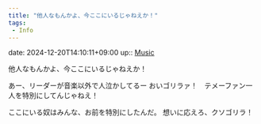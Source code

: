 ```yaml
---
title: "他人なもんかよ、今ここにいるじゃねえか！"
tags:
 - Info
---
```


date: 2024-12-20T14:10:11+09:00
up:: [Music](Bar/Novel/Topics/Music.md)

他人なもんかよ、今ここにいるじゃねえか！

あー、リーダーが音楽以外で人泣かしてるー
おいゴリラァ！　テメーファン一人を特別にしてんじゃねえ！

ここにいる奴はみんな、お前を特別にしたんだ。
想いに応えろ、クソゴリラ！
